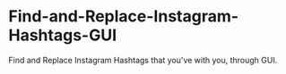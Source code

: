 # Find-and-Replace-Instagram-Hashtags-GUI
Find and Replace Instagram Hashtags that you've with you, through GUI.
